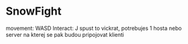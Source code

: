 # SnowFight
movement: WASD
Interact: J
spust to vickrat, potrebujes 1 hosta nebo server na kterej se pak budou pripojovat klienti
